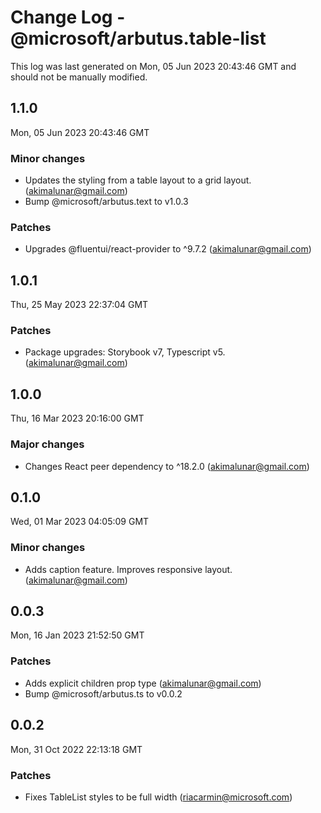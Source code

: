 # Change Log - @microsoft/arbutus.table-list

This log was last generated on Mon, 05 Jun 2023 20:43:46 GMT and should not be manually modified.

<!-- Start content -->

## 1.1.0

Mon, 05 Jun 2023 20:43:46 GMT

### Minor changes

- Updates the styling from a table layout to a grid layout. (akimalunar@gmail.com)
- Bump @microsoft/arbutus.text to v1.0.3

### Patches

- Upgrades @fluentui/react-provider to ^9.7.2 (akimalunar@gmail.com)

## 1.0.1

Thu, 25 May 2023 22:37:04 GMT

### Patches

- Package upgrades: Storybook v7, Typescript v5. (akimalunar@gmail.com)

## 1.0.0

Thu, 16 Mar 2023 20:16:00 GMT

### Major changes

- Changes React peer dependency to ^18.2.0 (akimalunar@gmail.com)

## 0.1.0

Wed, 01 Mar 2023 04:05:09 GMT

### Minor changes

- Adds caption feature. Improves responsive layout. (akimalunar@gmail.com)

## 0.0.3

Mon, 16 Jan 2023 21:52:50 GMT

### Patches

- Adds explicit children prop type (akimalunar@gmail.com)
- Bump @microsoft/arbutus.ts to v0.0.2

## 0.0.2

Mon, 31 Oct 2022 22:13:18 GMT

### Patches

- Fixes TableList styles to be full width (riacarmin@microsoft.com)
